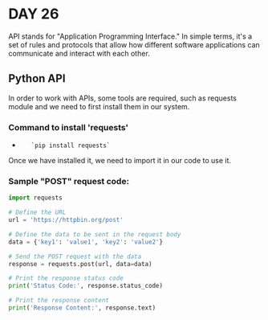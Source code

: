 # DAY 26

API stands for "Application Programming Interface." In simple terms, it's a set of rules and protocols that allow how different software applications can communicate and interact with each other.

## Python API

In order to work with APIs, some tools are required, such as requests module and we need to first install them in our system.

### Command to install 'requests'

-        `pip install requests`

Once we have installed it, we need to import it in our code to use it.

### Sample "POST" request code:

```python
import requests

# Define the URL
url = 'https://httpbin.org/post'

# Define the data to be sent in the request body
data = {'key1': 'value1', 'key2': 'value2'}

# Send the POST request with the data
response = requests.post(url, data=data)

# Print the response status code
print('Status Code:', response.status_code)

# Print the response content
print('Response Content:', response.text)
```
